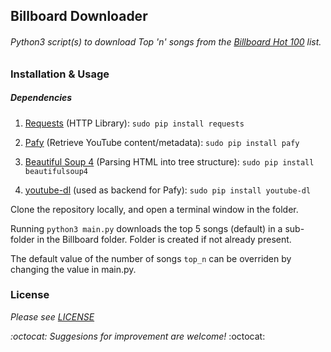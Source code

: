 ## Billboard Downloader
###### Python3 script(s) to download Top 'n' songs from the [Billboard Hot 100](http://www.billboard.com/charts/hot-100) list.

### Installation & Usage
##### Dependencies
1. [Requests](http://docs.python-requests.org/en/master/) (HTTP Library): `sudo pip install requests`

2. [Pafy](http://pythonhosted.org/Pafy/) (Retrieve YouTube content/metadata):  `sudo pip install pafy`

3. [Beautiful Soup 4](http://www.crummy.com/software/BeautifulSoup/bs4/doc/) (Parsing HTML into tree structure): `sudo pip install beautifulsoup4`

4. [youtube-dl](https://rg3.github.io/youtube-dl/) (used as backend for Pafy): `sudo pip install youtube-dl`

Clone the repository locally, and open a terminal window in the folder.

Running `python3 main.py` downloads the top 5 songs (default) in a sub-folder in the Billboard folder.
Folder is created if not already present.

The default value of the number of songs `top_n` can be overriden by changing the value in main.py.

### License
*Please see [LICENSE](https://github.com/saurabhkrsingh97/billboard-dl/blob/master/LICENSE)*

*:octocat: Suggesions for improvement are welcome!* :octocat:
